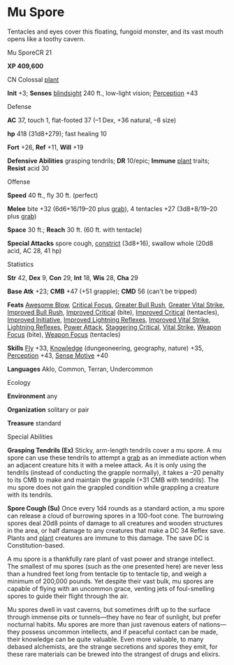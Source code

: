 # Mu Spore

Tentacles and eyes cover this floating, fungoid monster, and its vast mouth opens like a toothy cavern.

Mu SporeCR 21

**XP 409,600**

CN Colossal [plant](/pathfinderRPG/prd/monsters/creatureTypes.html#_plant)

**Init** +3; **Senses** [blindsight](/pathfinderRPG/prd/monsters/universalMonsterRules.html#_blindsight) 240 ft., low-light vision; [Perception](/pathfinderRPG/prd/additionalMonsters/../skills/perception.html#_perception) +43

Defense

**AC** 37, touch 1, flat-footed 37 (–1 Dex, +36 natural, –8 size)

**hp** 418 (31d8+279); fast healing 10

**Fort** +26, **Ref** +11, **Will** +19

**Defensive Abilities** grasping tendrils; **DR** 10/epic; **Immune** [plant](/pathfinderRPG/prd/monsters/creatureTypes.html#_plant) traits; **Resist** acid 30

Offense

**Speed** 40 ft., fly 30 ft. (perfect)

**Melee** bite +32 (6d6+16/19–20 plus [grab](/pathfinderRPG/prd/monsters/universalMonsterRules.html#_grab)), 4 tentacles +27 (3d8+8/19–20 plus [grab](/pathfinderRPG/prd/monsters/universalMonsterRules.html#_grab))

**Space** 30 ft.; **Reach** 30 ft. (60 ft. with tentacle)

**Special Attacks** spore cough, [constrict](/pathfinderRPG/prd/monsters/universalMonsterRules.html#_constrict) (3d8+16), swallow whole (20d8 acid, AC 28, 41 hp)

Statistics

**Str** 42, **Dex** 9, **Con** 29, **Int** 18, **Wis** 28, **Cha** 29

**Base Atk** +23; **CMB** +47 (+51 grapple); **CMD** 56 (can't be tripped)

**Feats** [Awesome Blow](/pathfinderRPG/prd/additionalMonsters/../monsters/monsterFeats.html#_awesome-blow), [Critical Focus](/pathfinderRPG/prd/additionalMonsters/../feats.html#_critical-focus), [Greater Bull Rush](/pathfinderRPG/prd/additionalMonsters/../feats.html#_greater-bull-rush), [Greater Vital Strike](/pathfinderRPG/prd/additionalMonsters/../feats.html#_greater-vital-strike), [Improved Bull Rush](/pathfinderRPG/prd/additionalMonsters/../feats.html#_improved-bull-rush), [Improved Critical](/pathfinderRPG/prd/additionalMonsters/../feats.html#_improved-critical) (bite), [Improved Critical](/pathfinderRPG/prd/additionalMonsters/../feats.html#_improved-critical) (tentacles), [Improved Initiative](/pathfinderRPG/prd/additionalMonsters/../feats.html#_improved-initiative), [Improved Lightning Reflexes](/pathfinderRPG/prd/additionalMonsters/../feats.html#_improved-lightning-reflexes), [Improved Vital Strike](/pathfinderRPG/prd/additionalMonsters/../feats.html#_improved-vital-strike), [Lightning Reflexes](/pathfinderRPG/prd/additionalMonsters/../feats.html#_lightning-reflexes), [Power Attack](/pathfinderRPG/prd/additionalMonsters/../feats.html#_power-attack), [Staggering Critical](/pathfinderRPG/prd/additionalMonsters/../feats.html#_staggering-critical), [Vital Strike](/pathfinderRPG/prd/additionalMonsters/../feats.html#_vital-strike), [Weapon Focus](/pathfinderRPG/prd/additionalMonsters/../feats.html#_weapon-focus) (bite), [Weapon Focus](/pathfinderRPG/prd/additionalMonsters/../feats.html#_weapon-focus) (tentacles)

**Skills** [Fly](/pathfinderRPG/prd/additionalMonsters/../skills/fly.html#_fly) +33, [Knowledge](/pathfinderRPG/prd/additionalMonsters/../skills/knowledge.html#_knowledge) (dungeoneering, geography, nature) +35, [Perception](/pathfinderRPG/prd/additionalMonsters/../skills/perception.html#_perception) +43, [Sense Motive](/pathfinderRPG/prd/additionalMonsters/../skills/senseMotive.html#_sense-motive) +40

**Languages** Aklo, Common, Terran, Undercommon

Ecology

**Environment** any

**Organization** solitary or pair

**Treasure** standard

Special Abilities

**Grasping Tendrils (Ex)** Sticky, arm-length tendrils cover a mu spore. A mu spore can use these tendrils to attempt a [grab](/pathfinderRPG/prd/monsters/universalMonsterRules.html#_grab) as an immediate action when an adjacent creature hits it with a melee attack. As it is only using the tendrils (instead of conducting the grapple normally), it takes a –20 penalty to its CMB to make and maintain the grapple (+31 CMB with tendrils). The mu spore does not gain the grappled condition while grappling a creature with its tendrils.

**Spore Cough (Su)** Once every 1d4 rounds as a standard action, a mu spore can release a cloud of burrowing spores in a 100-foot cone. The burrowing spores deal 20d8 points of damage to all creatures and wooden structures in the area, or half damage to any creatures that make a DC 34 Reflex save. Plants and [plant](/pathfinderRPG/prd/monsters/creatureTypes.html#_plant) creatures are immune to this damage. The save DC is Constitution-based.

A mu spore is a thankfully rare plant of vast power and strange intellect. The smallest of mu spores (such as the one presented here) are never less than a hundred feet long from tentacle tip to tentacle tip, and weigh a minimum of 200,000 pounds. Yet despite their vast bulk, mu spores are capable of flying with an uncommon grace, venting jets of foul-smelling spores to guide their flight through the air.

Mu spores dwell in vast caverns, but sometimes drift up to the surface through immense pits or tunnels—they have no fear of sunlight, but prefer nocturnal habits. Mu spores are more than just ravenous eaters of nations—they possess uncommon intellects, and if peaceful contact can be made, their knowledge can be quite valuable. Even more valuable, to many debased alchemists, are the strange secretions and spores they emit, for these rare materials can be brewed into the strangest of drugs and elixirs.

